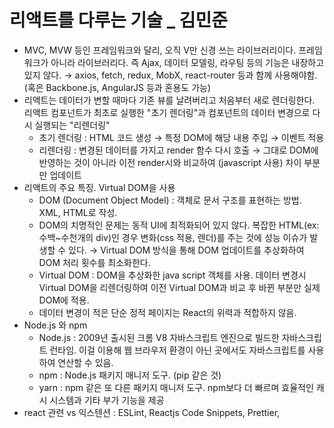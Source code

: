 # 리액트를 다루는 기술 _ 김민준
- MVC, MVW 등인 프레임워크와 달리, 오직 V만 신경 쓰는 라이브러리이다. 프레임워크가 아니라 라이브러리다. 즉 Ajax, 데이터 모델링, 라우팅 등의 기능은 내장하고 있지 않다. → axios, fetch, redux, MobX, react-router 등과 함께 사용해야함. (혹은 Backbone.js, AngularJS 등과 혼용도 가능)
- 리액트는 데이터가 변할 때마다 기존 뷰를 날려버리고 처음부터 새로 렌더링한다. 리액트 컴포넌트가 최초로 실행한 "초기 렌더링"과 컴포넌트의 데이터 변경으로 다시 실행되는 "리렌더링"
    - 초기 렌더링 : HTML 코드 생성 → 특정 DOM에 해당 내용 주입 → 이벤트 적용
    - 리렌더링 : 변경된 데이터를 가지고 render 함수 다시 호출 → 그대로 DOM에 반영하는 것이 아니라 이전 render시와 비교하여 (javascript 사용) 차이 부분만 업데이트
- 리액트의 주요 특징. Virtual DOM을 사용
    - DOM (Document Object Model) : 객체로 문서 구조를 표현하는 방법. XML, HTML로 작성.
    - DOM의 치명적인 문제는 동적 UI에 최적화되어 있지 않다. 복잡한 HTML(ex: 수백~수천개의 div)인 경우 변화(css 적용, 렌더)를 주는 것에 성능 이슈가 발생할 수 있다. → Virtual DOM 방식을 통해 DOM 업데이트를 추상화하여 DOM 처리 횟수를 최소화한다.
    - Virtual DOM : DOM을 추상화한 java script 객체를 사용. 데이터 변경시 Virtual DOM을 리렌더링하여 이전 Virtual DOM과 비교 후 바뀐 부분만 실제 DOM에 적용.
    - 데이터 변경이 적은 단순 정적 페이지는 React의 위력과 적합하지 않음.
- Node.js 와 npm
    - Node.js : 2009년 출시된 크롬 V8 자바스크립트 엔진으로 빌드한 자바스크립트 런타임. 이걸 이용해 웹 브라우저 환경이 아닌 곳에서도 자바스크립트를 사용하여 연산할 수 있음.
    - npm : Node.js 패키지 매니저 도구. (pip 같은 것)
    - yarn : npm 같은 또 다른 패키지 매니저 도구. npm보다 더 빠르며 효율적인 캐시 시스템과 기타 부가 기능을 제공
- react 관련 vs 익스텐션 : ESLint, Reactjs Code Snippets, Prettier,